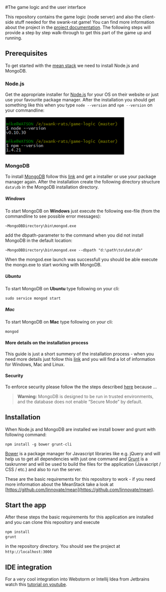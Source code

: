 #The game logic and the user interface

This repository contains the game logic (node server) and also the client-side stuff needed for the swank-rat game! You can find more information about the project in the [project documentation](https://github.com/swank-rats/docs).
The following steps will provide a step by step walk-through to get this part of the game up and running.

## Prerequisites
To get started with the [mean stack](http://mean.io/) we need to install Node.js and MongoDB.

### Node.js
Get the appropriate installer for [Node.js](http://nodejs.org/) for your OS on their website or just use your favourite package manager. After the installation you should get something like this when you type ```node --version``` and ```npm --version``` on your commandline:

![commandline node and npm](https://raw.githubusercontent.com/swank-rats/game-logic/master/documentation/images/node_npm.png)

### MongoDB
To install [MongoDB](http://docs.mongodb.org) follow this [link](http://www.mongodb.org/downloads) and get a installer or use your package manager again. After the installation create the following directory structure ```data\db``` in the MongoDB installation directory.

##### Windows
To start MongoDB on __Windows__ just execute the following exe-file (from the commandline to see possible error messages):
```
~MongoDBDirectory\bin\mongod.exe
```
add the dbpath-parameter to the command when you did not install MongoDB in the default location:
```
~MongoDBDirectory\bin\mongod.exe --dbpath "d:\path\to\data\db"

```
When the mongod.exe launch was successfull you should be able execute the mongo.exe to start working with MongoDB.

##### Ubuntu
To start MongoDB on __Ubuntu__ type following on your cli:
```
sudo service mongod start
```

##### Mac
To start MongoDB on __Mac__ type following on your cli:
```
mongod
```
  
#### More details on the installation process
This guide is just a short summery of the installation process - when you need more details just follow this [link](http://docs.mongodb.org/manual/installation/) and you will find a lot of information for Windows, Mac and Linux.

#### Security

To enforce security please follow the the steps described [here](http://docs.mongodb.org/manual/security/) because ...
> __Warning:__
> MongoDB is designed to be run in trusted environments, and the database does not enable “Secure Mode” by default.
 

## Installation
When Node.js and MongoDB are installed we install bower and grunt with following command:
```
npm install -g bower grunt-cli
```
[Bower](http://bower.io/) is a package manager for Javascript libraries like e.g. jQuery and will help us to get all dependencies with just one command and [Grunt](http://gruntjs.com/) is a taskrunner and will be used to build the files for the application (Javascript / CSS / etc.) and also to run the server. 

These are the basic requirements for this repository to work - if you need more information about the MeanStack take a look at [https://github.com/linnovate/mean](https://github.com/linnovate/mean).

## Start the app
After these steps the basic requirements for this application are installed and you can clone this repository and execute
```
npm install
grunt
```
in the repository directory. You should see the project at ```http://localhost:3000```


## IDE integration
For a very cool integration into Webstorm or Intellij Idea from Jetbrains watch this [tutorial on youtube](https://www.youtube.com/watch?v=JnMvok0Yks8).

